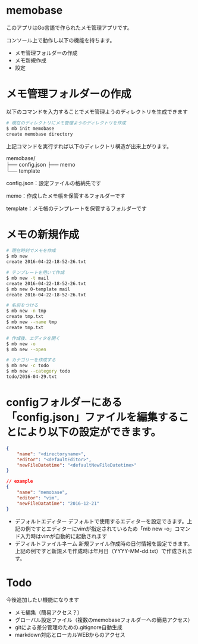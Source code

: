 # memobase

このアプリはGo言語で作られたメモ管理アプリです。

コンソール上で動作し以下の機能を持ちます。

* メモ管理フォルダーの作成
* メモ新規作成
* 設定

# メモ管理フォルダーの作成

以下のコマンドを入力することでメモ管理ようのディレクトリを生成できます

``` sh
# 現在のディレクトリにメモ管理ようのディレクトリを作成
$ mb init memobase
create memobase directory
```

上記コマンドを実行すれば以下のディレクトリ構造が出来上がります。

memobase/  
    ├── config.json
    ├── memo  
    └── template  

config.json：設定ファイルの格納先です  

memo：作成したメモ帳を保管するフォルダーです  

template：メモ帳のテンプレートを保管するフォルダーです  


# メモの新規作成

``` sh
# 現在時刻でメモを作成
$ mb new
create 2016-04-22-18-52-26.txt

# テンプレートを用いて作成
$ mb new -t mail
create 2016-04-22-18-52-26.txt
$ mb new 0-template mail
create 2016-04-22-18-52-26.txt

# 名前をつける
$ mb new -n tmp
create tmp.txt
$ mb new --name tmp
create tmp.txt

# 作成後、エディタを開く
$ mb new -o
$ mb new --open

# カテゴリーを作成する
$ mb new -c todo
$ mb new --category todo
todo/2016-04-29.txt
```

# configフォルダーにある「config.json」ファイルを編集することにより以下の設定ができます。


```json
{
    "name": "<directoryname>",
    "editor": "<defaultEditor>",
    "newFileDatetime": "<defaultNewFileDatetime>"
}

// example
{
    "name": "memobase",
    "editor": "vim",
    "newFileDatatime": "2016-12-21"
}
```

* デフォルトエディター
デフォルトで使用するエディターを設定できます。上記の例ですとエディターにvimが指定されているため「mb new -o」コマンド入力時はvimが自動的に起動されます
* デフィルトファイルネーム
新規ファイル作成時の日付情報を設定できます。
上記の例ですと新規メモ作成時は年月日（YYYY-MM-dd.txt）で作成されます。

# Todo

今後追加したい機能になります

* メモ編集（簡易アクセス？）
* グローバル設定ファイル（複数のmemobaseフォルダーへの簡易アクセス）
* gitによる差分管理のための.gitignore自動生成
* markdown対応とローカルWEBからのアクセス

